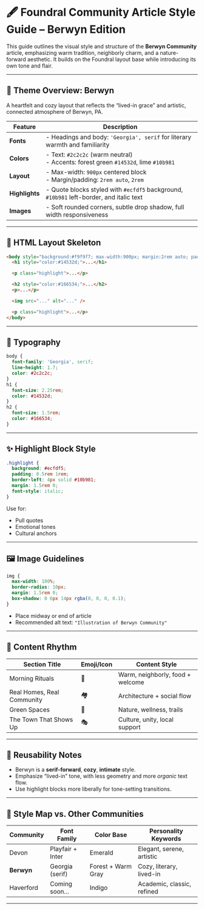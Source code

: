 # 🖋️ Foundral Community Article Style Guide – Berwyn Edition

This guide outlines the visual style and structure of the **Berwyn Community** article, emphasizing warm tradition, neighborly charm, and a nature-forward aesthetic. It builds on the Foundral layout base while introducing its own tone and flair.

---

## 🎨 Theme Overview: Berwyn

A heartfelt and cozy layout that reflects the “lived-in grace” and artistic, connected atmosphere of Berwyn, PA.

| Feature        | Description                                                                 |
|----------------|-----------------------------------------------------------------------------|
| **Fonts**      | - Headings and body: `'Georgia', serif` for literary warmth and familiarity |
| **Colors**     | - Text: `#2c2c2c` (warm neutral) <br> - Accents: forest green `#14532d`, lime `#10b981` |
| **Layout**     | - Max-width: `900px` centered block <br> - Margin/padding: `2rem auto`, `2rem` |
| **Highlights** | - Quote blocks styled with `#ecfdf5` background, `#10b981` left-border, and italic text |
| **Images**     | - Soft rounded corners, subtle drop shadow, full width responsiveness |

---

## 🧱 HTML Layout Skeleton

```html
<body style="background:#f9f9f7; max-width:900px; margin:2rem auto; padding:2rem;">
  <h1 style="color:#14532d;">...</h1>

  <p class="highlight">...</p>

  <h2 style="color:#166534;">...</h2>
  <p>...</p>

  <img src="..." alt="..." />

  <p class="highlight">...</p>
</body>
```

---

## 🔡 Typography

```css
body {
  font-family: 'Georgia', serif;
  line-height: 1.7;
  color: #2c2c2c;
}
h1 {
  font-size: 2.25rem;
  color: #14532d;
}
h2 {
  font-size: 1.5rem;
  color: #166534;
}
```

---

## ✨ Highlight Block Style

```css
.highlight {
  background: #ecfdf5;
  padding: 0.5rem 1rem;
  border-left: 4px solid #10b981;
  margin: 1.5rem 0;
  font-style: italic;
}
```

Use for:
- Pull quotes
- Emotional tones
- Cultural anchors

---

## 🖼️ Image Guidelines

```css
img {
  max-width: 100%;
  border-radius: 10px;
  margin: 1.5rem 0;
  box-shadow: 0 6px 14px rgba(0, 0, 0, 0.1);
}
```

- Place midway or end of article
- Recommended alt text: `"Illustration of Berwyn Community"`

---

## 🧭 Content Rhythm

| Section Title               | Emoji/Icon | Content Style                             |
|----------------------------|------------|-------------------------------------------|
| Morning Rituals            | 🌄         | Warm, neighborly, food + welcome          |
| Real Homes, Real Community | 🏘️         | Architecture + social flow                |
| Green Spaces               | 🌳         | Nature, wellness, trails                  |
| The Town That Shows Up     | 🎭         | Culture, unity, local support             |

---

## 🔁 Reusability Notes

- Berwyn is a **serif-forward**, **cozy**, **intimate** style.
- Emphasize “lived-in” tone, with less geometry and more *organic* text flow.
- Use highlight blocks more liberally for tone-setting transitions.

---

## 🧭 Style Map vs. Other Communities

| Community | Font Family       | Color Base    | Personality Keywords         |
|-----------|-------------------|---------------|------------------------------|
| Devon     | Playfair + Inter  | Emerald       | Elegant, serene, artistic    |
| **Berwyn**    | Georgia (serif)   | Forest + Warm Gray | Cozy, literary, lived-in     |
| Haverford | Coming soon...     | Indigo        | Academic, classic, refined   |

---
